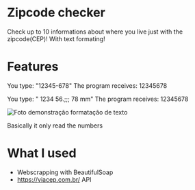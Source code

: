 # Zipcode checker
Check up to 10 informations about where you live just with the zipcode(CEP)! With text formating!

# Features
You type: "12345-678"
The program receives: 12345678

You type: "         1234    56.;;; 78   mm"
The program receives: 12345678

<img src="https://i.imgur.com/o6NVJFq.png" alt="Foto demonstração formatação de texto">

Basically it only read the numbers

# What I used
- Webscrapping with BeautifulSoap
- https://viacep.com.br/ API 
